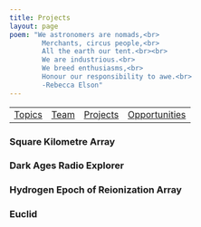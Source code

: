 ```yaml
---
title: Projects
layout: page
poem: "We astronomers are nomads,<br>
		Merchants, circus people,<br>
		All the earth our tent.<br><br>
		We are industrious.<br>
		We breed enthusiasms,<br>
		Honour our responsibility to awe.<br>
		-Rebecca Elson"
---
```

<table width="100%"><tr>
<td> <a href="research.html">Topics</a> </td>
<td> <a href="firstdawnteam.html">Team</a> </td> 
<td> <a href="projects.html">Projects</a> </td> 
<td> <a href="jobs.html">Opportunities</a> </td>
</tr></table>

### Square Kilometre Array

### Dark Ages Radio Explorer

### Hydrogen Epoch of Reionization Array

### Euclid